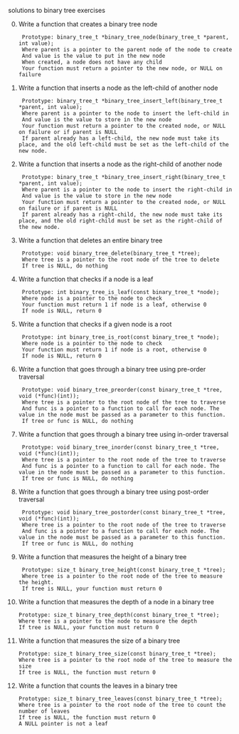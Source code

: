 solutions to binary tree exercises

0. Write a function that creates a binary tree node

		Prototype: binary_tree_t *binary_tree_node(binary_tree_t *parent, int value);
		Where parent is a pointer to the parent node of the node to create
		And value is the value to put in the new node
		When created, a node does not have any child
		Your function must return a pointer to the new node, or NULL on failure

1. Write a function that inserts a node as the left-child of another node

		Prototype: binary_tree_t *binary_tree_insert_left(binary_tree_t *parent, int value);
		Where parent is a pointer to the node to insert the left-child in
		And value is the value to store in the new node
		Your function must return a pointer to the created node, or NULL on failure or if parent is NULL
		If parent already has a left-child, the new node must take its place, and the old left-child must be set as the left-child of the new node.

2. Write a function that inserts a node as the right-child of another node

		Prototype: binary_tree_t *binary_tree_insert_right(binary_tree_t *parent, int value);
		Where parent is a pointer to the node to insert the right-child in
		And value is the value to store in the new node
		Your function must return a pointer to the created node, or NULL on failure or if parent is NULL
		If parent already has a right-child, the new node must take its place, and the old right-child must be set as the right-child of the new node.

3. Write a function that deletes an entire binary tree

		Prototype: void binary_tree_delete(binary_tree_t *tree);
		Where tree is a pointer to the root node of the tree to delete
		If tree is NULL, do nothing

4. Write a function that checks if a node is a leaf

		Prototype: int binary_tree_is_leaf(const binary_tree_t *node);
		Where node is a pointer to the node to check
		Your function must return 1 if node is a leaf, otherwise 0
		If node is NULL, return 0

5. Write a function that checks if a given node is a root

		Prototype: int binary_tree_is_root(const binary_tree_t *node);
		Where node is a pointer to the node to check
		Your function must return 1 if node is a root, otherwise 0
		If node is NULL, return 0

6. Write a function that goes through a binary tree using pre-order traversal

		Prototype: void binary_tree_preorder(const binary_tree_t *tree, void (*func)(int));
		Where tree is a pointer to the root node of the tree to traverse
		And func is a pointer to a function to call for each node. The value in the node must be passed as a parameter to this function.
		If tree or func is NULL, do nothing

7. Write a function that goes through a binary tree using in-order traversal

		Prototype: void binary_tree_inorder(const binary_tree_t *tree, void (*func)(int));
		Where tree is a pointer to the root node of the tree to traverse
		And func is a pointer to a function to call for each node. The value in the node must be passed as a parameter to this function.
		If tree or func is NULL, do nothing

8. Write a function that goes through a binary tree using post-order traversal

		Prototype: void binary_tree_postorder(const binary_tree_t *tree, void (*func)(int));
		Where tree is a pointer to the root node of the tree to traverse
		And func is a pointer to a function to call for each node. The value in the node must be passed as a parameter to this function.
		If tree or func is NULL, do nothing

9. Write a function that measures the height of a binary tree

		Prototype: size_t binary_tree_height(const binary_tree_t *tree);
		Where tree is a pointer to the root node of the tree to measure the height.
		If tree is NULL, your function must return 0

10. Write a function that measures the depth of a node in a binary tree

		Prototype: size_t binary_tree_depth(const binary_tree_t *tree);
		Where tree is a pointer to the node to measure the depth
		If tree is NULL, your function must return 0

11. Write a function that measures the size of a binary tree

		Prototype: size_t binary_tree_size(const binary_tree_t *tree);
		Where tree is a pointer to the root node of the tree to measure the size
		If tree is NULL, the function must return 0

12. Write a function that counts the leaves in a binary tree

		Prototype: size_t binary_tree_leaves(const binary_tree_t *tree);
		Where tree is a pointer to the root node of the tree to count the number of leaves
		If tree is NULL, the function must return 0
		A NULL pointer is not a leaf
